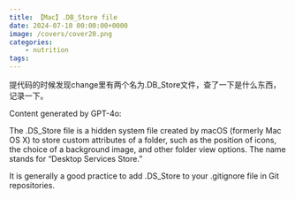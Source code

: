 ```yaml
---
title: 【Mac】.DB_Store file
date: 2024-07-10 00:00:00+0000
image: /covers/cover20.png
categories: 
    - nutrition
tags:
---
```

提代码的时候发现change里有两个名为.DB_Store文件，查了一下是什么东西，记录一下。

Content generated by GPT-4o:

The .DS_Store file is a hidden system file created by macOS (formerly Mac OS X) to store custom attributes of a folder, such as the position of icons, the choice of a background image, and other folder view options. The name stands for “Desktop Services Store.”

It is generally a good practice to add .DS_Store to your .gitignore file in Git repositories. 